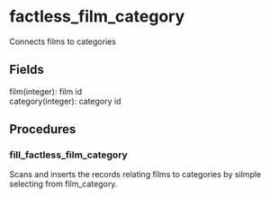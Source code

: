 # factless_film_category

Connects films to categories

## Fields

film(integer): film id \
category(integer): category id

## Procedures

### fill_factless_film_category

Scans and inserts the records relating films to categories by silmple selecting from film_category.
